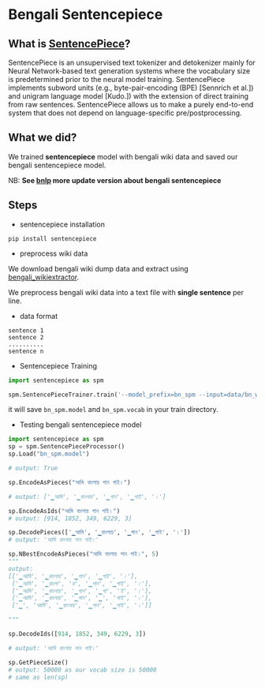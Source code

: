 # Bengali Sentencepiece

## What is [SentencePiece](https://github.com/google/sentencepiece)?
SentencePiece is an unsupervised text tokenizer and detokenizer mainly for Neural Network-based text generation systems where the vocabulary size is predetermined prior to the neural model training. SentencePiece implements subword units (e.g., byte-pair-encoding (BPE) [Sennrich et al.]) and unigram language model [Kudo.]) with the extension of direct training from raw sentences. SentencePiece allows us to make a purely end-to-end system that does not depend on language-specific pre/postprocessing.

## What we did?
We trained **sentencepiece** model with bengali wiki data and saved our bengali sentencepiece model. 

NB: **See [bnlp](https://github.com/sagorbrur/bnlp) more update version about bengali sentencepiece**

## Steps

* sentencepiece installation

```pip install sentencepiece```

* preprocess wiki data

We download bengali wiki dump data and extract using [bengali_wikiextractor](https://github.com/sagorbrur/bn_wikiextractor).

We preprocess bengali wiki data into a text file with **single sentence** per line. 

 - data format

```
sentence 1
sentence 2
..........
sentence n
```

* Sentencepiece Training

```py
import sentencepiece as spm

spm.SentencePieceTrainer.train('--model_prefix=bn_spm --input=data/bn_wiki.txt --vocab_size=50000')

```

it will save `bn_spm.model` and `bn_spm.vocab` in your train directory.

* Testing bengali sentencepiece model

```py
import sentencepiece as spm
sp = spm.SentencePieceProcessor()
sp.Load("bn_spm.model")

# output: True
```

```py
sp.EncodeAsPieces("আমি বাংলায় গান গাই।")

# output: ['▁আমি', '▁বাংলায়', '▁গান', '▁গাই', '।']
```

```py
sp.EncodeAsIds("আমি বাংলায় গান গাই।")
# output: [914, 1852, 349, 6229, 3]
```

```py
sp.DecodePieces(['▁আমি', '▁বাংলায়', '▁গান', '▁গাই', '।'])
# output: 'আমি বাংলায় গান গাই।'

```

```py
sp.NBestEncodeAsPieces("আমি বাংলায় গান গাই।", 5)
"""
output:
[['▁আমি', '▁বাংলায়', '▁গান', '▁গাই', '।'],
 ['▁আমি', '▁বাংলা', 'য়', '▁গান', '▁গাই', '।'],
 ['▁আমি', '▁বাংলায়', '▁গান', '▁গা', 'ই', '।'],
 ['▁আমি', '▁বাংলায়', '▁গান', '▁', 'গাই', '।'],
 ['▁', 'আমি', '▁বাংলায়', '▁গান', '▁গাই', '।']]

"""

```

```py
sp.DecodeIds([914, 1852, 349, 6229, 3])

# output: 'আমি বাংলায় গান গাই।'

```

```py
sp.GetPieceSize()
# output: 50000 as our vocab size is 50000
# same as len(sp)

```





